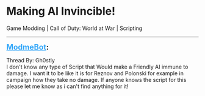 # Making AI Invincible!
Game Modding | Call of Duty: World at War | Scripting

---
<strong style="font-size: 1.4em;"><span style="text-decoration: underline;text-decoration-color: #34a7f9;"><span style="color:#34a7f9;">ModmeBot</span></span>:</strong>

<p>Thread By: Gh0stly<br />I don&#39;t know any type of Script that Would make a Friendly AI immune to damage. I want it to be like it is for Reznov and Polonski for example in campaign how they take no damage. If anyone knows the script for this please let me know as i can&#39;t find anything for it!</p>

